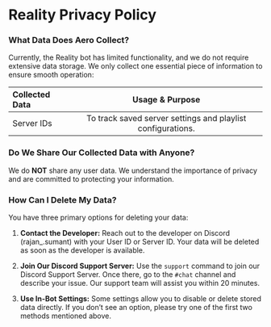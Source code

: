 
# Reality Privacy Policy

### What Data Does Aero Collect?

Currently, the Reality bot has limited functionality, and we do not require extensive data storage. We only collect one essential piece of information to ensure smooth operation:

| Collected Data | Usage & Purpose |
| :------------- | :-------------: |
| Server IDs     | To track saved server settings and playlist configurations. |

### Do We Share Our Collected Data with Anyone?

We do **NOT** share any user data. We understand the importance of privacy and are committed to protecting your information.

### How Can I Delete My Data?

You have three primary options for deleting your data:

1. **Contact the Developer:** Reach out to the developer on Discord (rajan_.sumant) with your User ID or Server ID. Your data will be deleted as soon as the developer is available.
  
2. **Join Our Discord Support Server:** Use the `support` command to join our Discord Support Server. Once there, go to the `#chat` channel and describe your issue. Our support team will assist you within 20 minutes.
  
3. **Use In-Bot Settings:** Some settings allow you to disable or delete stored data directly. If you don’t see an option, please try one of the first two methods mentioned above.
